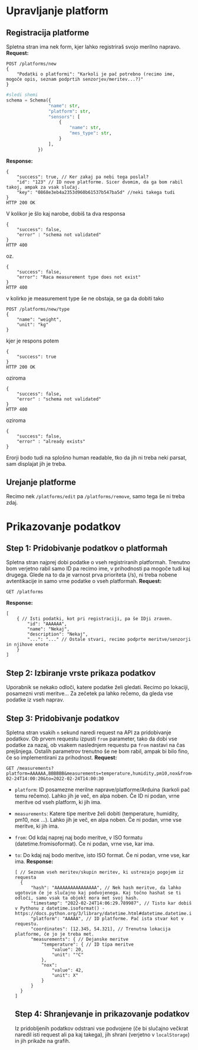 # Upravljanje platform

## Registracija platforme

Spletna stran ima nek form, kjer lahko registriraš svojo merilno napravo.
**Request:**

```http
POST /platforms/new
{
    "Podatki o platformi": "Karkoli je pač potrebno (recimo ime, mogoče opis, seznam podprtih senzorjev/meritev...?)"
}
```

```python
#sledi shemi
schema = Schema({
                "name": str,
                "platform": str,
                "sensors": [
                    {
                        "name": str,
                        "mes_type": str,
                    }
                ],
            })
```

**Response:**

```json5
{
    "success": true, // Ker zakaj pa nebi tega poslal?
    "id": "123" // ID nove platforme. Sicer dvomim, da ga bom rabil takoj, ampak za vsak slučaj.
    "key": "0868e3eb4a2353d960b61537b547ba5d" //neki takega tudi
}
HTTP 200 OK
```

V kolikor je šlo kaj narobe, dobiš ta dva responsa

```json5
{
    "success": false,
    "error" : "schema not validated"
}
HTTP 400
```

oz.

```json5
{
    "success": false,
    "error": "Raca measurement type does not exist"
}
HTTP 400
```

v kolirko je measurement type še ne obstaja, se ga da dobiti tako

```json5
POST /platforms/new/type
{
    "name": "weight",
    "unit": "kg"
}
```

kjer je respons potem

```json5
{
    "success": true
}
HTTP 200 OK
```

oziroma 

```json5
{
    "success": false,
    "error" : "schema not validated"
}
HTTP 400
```

oziroma

```json5
{
    "success": false,
    "error" : "already exists"
}
```

Erorji bodo tudi na splošno human readable, tko da jih ni treba neki parsat, sam displajat jih je treba. 

## Urejanje platforme

Recimo nek `/platforms/edit` pa `/platforms/remove`, samo tega še ni treba zdaj.

# Prikazovanje podatkov

## Step 1: Pridobivanje podatkov o platformah

Spletna stran najprej dobi podatke o vseh registriranih platformah.
Trenutno bom verjetno rabil samo ID pa recimo ime, v prihodnosti pa mogoče tudi kaj drugega.
Glede na to da je varnost prva prioriteta (/s), ni treba nobene avtentikacije in samo vrne podatke o vseh platformah.
**Request:**

```http
GET /platforms
```

**Response:**

```json5
[
    { // Isti podatki, kot pri registraciji, pa še IDji zraven.
        "id": "AAAAAA",
        "name": "Nekaj",
        "description": "Nekaj",
        "...": "..." // Ostale stvari, recimo podprte meritve/senzorji in njihove enote
    }
]
```

## Step 2: Izbiranje vrste prikaza podatkov

Uporabnik se nekako odloči, katere podatke želi gledati. Recimo po lokaciji, posamezni vrsti meritve...
Za zečetek pa lahko rečemo, da gleda vse podatke iz vseh naprav.

## Step 3: Pridobivanje podatkov

Spletna stran vsakih `n` sekund naredi request na API za pridobivanje podatkov.
Ob prvem requestu izpusti `from` parameter, tako da dobi vse podatke za nazaj, ob vsakem naslednjem requestu pa `from` nastavi na čas prejšnjega.
Ostalih parametrov trenutno še ne bom rabil, ampak bi bilo fino, če so implementirani za prihodnost.
**Request:**

```http
GET /measurements?platform=AAAAAA,BBBBBB&measurements=temperature,humidity,pm10,nox&from=2022-02-24T14:00:20&to=2022-02-24T14:00:30
```

- `platform`: ID posamezne merilne naprave/platforme/Arduina (karkoli pač temu rečemo). Lahko jih je več, en alpa noben. Če ID ni podan, vrne meritve od vseh platform, ki jih ima.

- `measurements`: Katere tipe meritve želi dobiti (temperature, humidity, pm10, nox ...). Lahko jih je več, en alpa noben. Če ni podan, vrne vse meritve, ki jih ima.

- `from`: Od kdaj naprej naj bodo meritve, v ISO formatu (datetime.fromisoformat). Če ni podan, vrne vse, kar ima.

- `to`: Do kdaj naj bodo meritve, isto ISO format. Če ni podan, vrne vse, kar ima.
  **Response:**
  
  ```json5
  [ // Seznam vseh meritev/skupin meritev, ki ustrezajo pogojem iz requesta
    {
        "hash": "AAAAAAAAAAAAAAAA", // Nek hash meritve, da lahko ugotovim če je slučajno kaj podvojenega. Kaj točno hashat se ti odloči, samo vsak ta objekt mora met svoj hash.
        "timestamp": "2022-02-24T14:06:29.789987", // Tisto kar dobiš v Pythonu z datetime.isoformat() - https://docs.python.org/3/library/datetime.html#datetime.datetime.isoformat
        "platform": "AAAAA", // ID platforme. Pač ista stvar kot v requestu.
        "coordinates": [12.345, 54.321], // Trenutna lokacija platforme, če jo je treba met.
        "measurements": { // Dejanske meritve
            "temperature": { // ID tipa meritve
                "value": 20,
                "unit": "°C"
            },
            "nox":
                "value": 42,
                "unit": X"
            }
        }
    }
  ]
  ```
  
  ## Step 4: Shranjevanje in prikazovanje podatkov
  
  Iz pridobljenih podatkov odstrani vse podvojene (če bi slučajno večkrat naredil isti request ali pa kaj takega), jih shrani (verjetno v `localStorage`) in jih prikaže na grafih.
